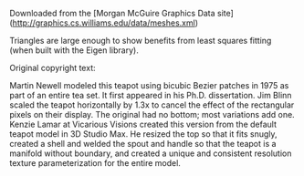 Downloaded from the [Morgan McGuire Graphics Data site] (http://graphics.cs.williams.edu/data/meshes.xml)

Triangles are large enough to show benefits from least squares fitting (when built with the Eigen library).


Original copyright text:

Martin Newell modeled this teapot using bicubic Bezier patches in 1975
as part of an entire tea set. It first appeared in his
Ph.D. dissertation. Jim Blinn scaled the teapot horizontally by 1.3x
to cancel the effect of the rectangular pixels on their display. The
original had no bottom; most variations add one. Kenzie Lamar at
Vicarious Visions created this version from the default teapot model
in 3D Studio Max. He resized the top so that it fits snugly, created a
shell and welded the spout and handle so that the teapot is a manifold
without boundary, and created a unique and consistent resolution texture
parameterization for the entire model.
